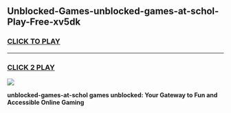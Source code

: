 
## Unblocked-Games-unblocked-games-at-schol-Play-Free-xv5dk
<h3>
<a href="https://premium76.site?title=unblocked-games-at-schol&ref=21A">CLICK TO PLAY</a></h3>
<hr>

<h3>
<a href="https://premium76.site?title=unblocked-games-at-schol&ref=21A">CLICK 2 PLAY</a>
  
</h3>

<a href="https://premium76.site?title=unblocked-games-at-schol&ref=21A"><img src="https://clearcache.store/games.png"></a>


**unblocked-games-at-schol games unblocked: Your Gateway to Fun and Accessible Online Gaming**
